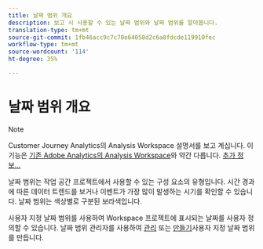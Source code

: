 ```yaml
---
title: 날짜 범위 개요
description: 보고 시 사용할 수 있는 날짜 범위와 날짜 범위를 알아봅니다.
translation-type: tm+mt
source-git-commit: 1fb46acc9c7c70e64058d2c6a8fdcde119910fec
workflow-type: tm+mt
source-wordcount: '114'
ht-degree: 35%

---
```



# 날짜 범위 개요

>[!NOTE]
>
>Customer Journey Analytics의 Analysis Workspace 설명서를 보고 계십니다. 이 기능은 [기존 Adobe Analytics의 Analysis Workspace](https://docs.adobe.com/content/help/ko-KR/analytics/analyze/analysis-workspace/home.html)와 약간 다릅니다. [추가 정보...](/help/getting-started/cja-aa.md)

날짜 범위는 작업 공간 프로젝트에서 사용할 수 있는 구성 요소의 유형입니다. 시간 경과에 따른 데이터 트렌드를 보거나 이벤트가 가장 많이 발생하는 시기를 확인할 수 있습니다. 날짜 범위는 색상별로 구분된 보라색입니다.

사용자 지정 날짜 범위를 사용하여 Workspace 프로젝트에 표시되는 날짜를 사용자 정의할 수 있습니다. 날짜 범위 관리자를 사용하여 [관리](manage.md) 또는 [만들기](create.md)사용자 지정 날짜 범위를 만듭니다.
